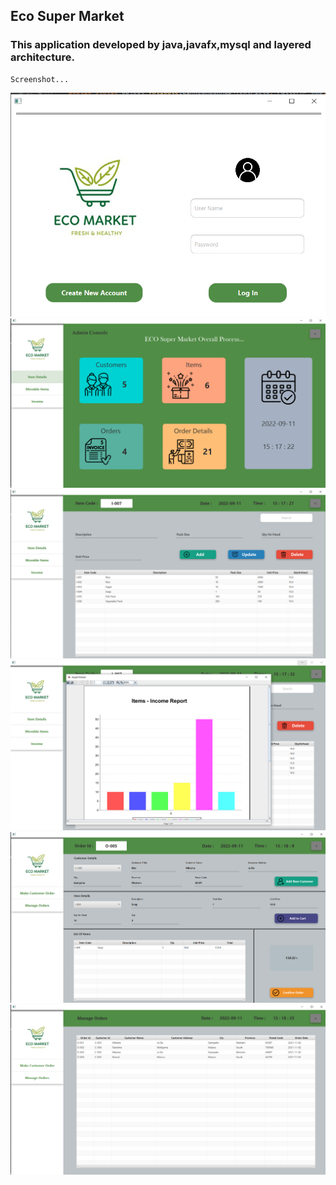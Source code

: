 ## Eco Super Market

### This application developed by java,javafx,mysql and layered architecture.
    
    Screenshot...
    
![image of ss](src/View/assets/images/Screenshot%20(397).png)
![image of ss](src/View/assets/images/Screenshot%20(440).png)
![image of ss](src/View/assets/images/Screenshot%20(441).png)
![image of ss](src/View/assets/images/Screenshot%20(442).png)
![image of ss](src/View/assets/images/Screenshot%20(443).png)
![image of ss](src/View/assets/images/Screenshot%20(444).png)